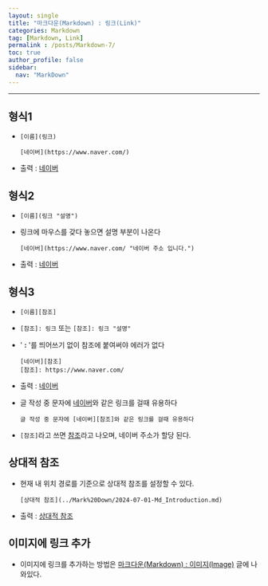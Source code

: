 ```yaml
---
layout: single
title: "마크다운(Markdown) : 링크(Link)"
categories: Markdown
tag: [Markdown, Link]
permalink : /posts/Markdown-7/
toc: true
author_profile: false
sidebar:
  nav: "MarkDown"
---
```


<hr>

## 형식1

* `[이름](링크)`
    ```
    [네이버](https://www.naver.com/)
    ```

* 출력 : [네이버](https://www.naver.com/)

## 형식2

* `[이름](링크 "설명")`
* 링크에 마우스를 갖다 놓으면 설명 부분이 나온다
    ```
    [네이버](https://www.naver.com/ "네이버 주소 입니다.")
    ```

* 출력 : [네이버](https://www.naver.com/ "네이버 주소 입니다.")

## 형식3

* `[이름][참조]`
* `[참조]: 링크` 또는 `[참조]: 링크 "설명"`
* ' **\:** '를 띄어쓰기 없이 참조에 붙여써야 에러가 없다

    ```
    [네이버][참조]
    [참조]: https://www.naver.com/
    ```

* 출력 : [네이버][참조]

[참조]: https://www.naver.com/

* 글 작성 중 문자에 [네이버][참조]와 같은 링크를 걸때 유용하다
    ```
    글 작성 중 문자에 [네이버][참조]와 같은 링크를 걸때 유용하다
    ```

* `[참조]`라고 쓰면 [참조]라고 나오며, 네이버 주소가 할당 된다.

## 상대적 참조

* 현재 내 위치 경로를 기준으로 상대적 참조를 설정할 수 있다.
    ```
    [상대적 참조](../Mark%20Down/2024-07-01-Md_Introduction.md)
    ```
    
* 출력 : [상대적 참조](../Mark%20Down/2024-07-01-Md_Introduction.md)

## 이미지에 링크 추가

* 이미지에 링크를 추가하는 방법은 [마크다운(Markdown) : 이미지(Image)](../Mark%20Down/2024-07-08-Md-Image.md) 글에 나와있다.
    
